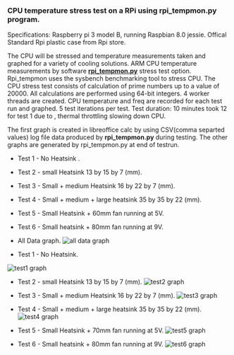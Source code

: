### CPU temperature stress test on a RPi using **rpi_tempmon.py** program.


Specifications: Raspberry pi 3 model B, running Raspbian 8.0 jessie.
Offical Standard Rpi plastic case from Rpi store.

The CPU will be stressed and temperature measurements taken and graphed for
a variety of cooling solutions.
ARM CPU temperature measurements by software **[rpi_tempmon.py](https://github.com/gavinlyonsrepo/raspberrypi_tempmon)** stress test  option.
Rpi_tempmon uses the sysbench benchmarking tool to stress CPU.
The CPU stress test consists of calculation of prime numbers up to a value of 20000. 
All calculations are performed using 64-bit integers. 4 worker threads are created.
CPU temperature and freq are recorded for each test run and graphed.
5 test iterations per test. Test duration: 10 minutes took 12 for test 1 due to ,
thermal throttling slowing down CPU.

The first graph is created in libreoffice calc by using CSV(comma separted values) 
log file data produced by **rpi_tempmon.py** during testing.
The other graphs are generated by rpi_tempmon.py at end of testrun.

* Test 1 - No Heatsink .
* Test 2 - small Heatsink 13 by 15 by 7 (mm).
* Test 3 - Small + medium Heatsink 16 by 22 by 7 (mm).
* Test 4 - Small + medium + large heatsink  35 by 35 by 22 (mm).
* Test 5 - Small Heatsink + 60mm fan running at 5V.
* Test 6 - Small heatsink + 80mm fan running at 9V.

* All Data graph.
![all data graph](https://raw.githubusercontent.com/gavinlyonsrepo/raspberrypi_tempmon/master/stresstestdata/alldata.jpg)


* Test 1 - No Heatsink.

![test1 graph](https://raw.githubusercontent.com/gavinlyonsrepo/raspberrypi_tempmon/master/stresstestdata/test1.jpg)

* Test 2 - small Heatsink 13 by 15 by 7 (mm).
![test2 graph](https://raw.githubusercontent.com/gavinlyonsrepo/raspberrypi_tempmon/master/stresstestdata/test2.jpg)

* Test 3 - Small + medium Heatsink 16 by 22 by 7 (mm).
![test3 graph](https://raw.githubusercontent.com/gavinlyonsrepo/raspberrypi_tempmon/master/stresstestdata/test3.jpg)

* Test 4 - Small + medium + large heatsink  35 by 35 by 22 (mm).
![test4 graph](https://raw.githubusercontent.com/gavinlyonsrepo/raspberrypi_tempmon/master/stresstestdata/test4.jpg)

* Test 5 - Small Heatsink + 70mm fan running at 5V.
![test5 graph](https://raw.githubusercontent.com/gavinlyonsrepo/raspberrypi_tempmon/master/stresstestdata/test5.jpg)

* Test 6 - Small heatsink + 80mm fan running at 9V.
![test6 graph](https://raw.githubusercontent.com/gavinlyonsrepo/raspberrypi_tempmon/master/stresstestdata/test6.jpg)

